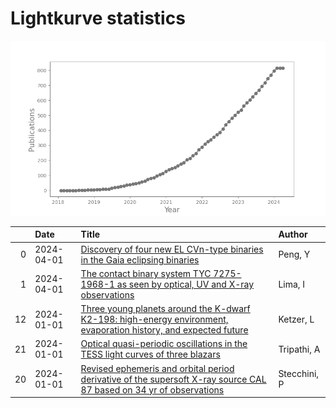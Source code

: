 
<h1>Lightkurve statistics</h1>

![publications](out/lightkurve-publications.png)  

|    | Date       | Title                                                                                                                                                                                 | Author       |
|---:|:-----------|:--------------------------------------------------------------------------------------------------------------------------------------------------------------------------------------|:-------------|
|  0 | 2024-04-01 | [Discovery of four new EL CVn-type binaries in the Gaia eclipsing binaries](https://ui.adsabs.harvard.edu/abs/2024NewA..10702153P/abstract)                                           | Peng, Y      |
|  1 | 2024-04-01 | [The contact binary system TYC 7275-1968-1 as seen by optical, UV and X-ray observations](https://ui.adsabs.harvard.edu/abs/2024NewA..10702145L/abstract)                             | Lima, I      |
| 12 | 2024-01-01 | [Three young planets around the K-dwarf K2-198: high-energy environment, evaporation history, and expected future](https://ui.adsabs.harvard.edu/abs/2024MNRAS.527..374K/abstract)    | Ketzer, L    |
| 21 | 2024-01-01 | [Optical quasi-periodic oscillations in the TESS light curves of three blazars](https://ui.adsabs.harvard.edu/abs/2024MNRAS.527.9132T/abstract)                                       | Tripathi, A  |
| 20 | 2024-01-01 | [Revised ephemeris and orbital period derivative of the supersoft X-ray source CAL 87 based on 34 yr of observations](https://ui.adsabs.harvard.edu/abs/2024MNRAS.527.8991S/abstract) | Stecchini, P |
    